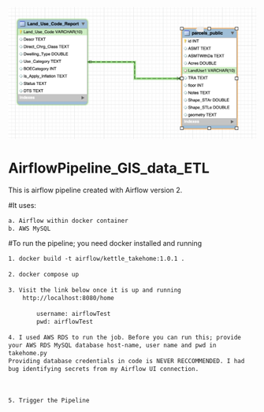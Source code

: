 ![alt text](https://github.com/AnshuData/AirflowPipeline_GIS_data_ETL/blob/main/Database_ERD.png)


# AirflowPipeline_GIS_data_ETL

This is airflow pipeline created with Airflow version 2.

#It uses:

	a. Airflow within docker container
	b. AWS MySQL

#To run the pipeline; you need docker installed and running

	1. docker build -t airflow/kettle_takehome:1.0.1 .

	2. docker compose up

	3. Visit the link below once it is up and running
		http://localhost:8080/home

			username: airflowTest
			pwd: airflowTest

	4. I used AWS RDS to run the job. Before you can run this; provide your AWS RDS MySQL database host-name, user name and pwd in takehome.py
   	Providing database credentials in code is NEVER RECCOMMENDED. I had bug identifying secrets from my Airflow UI connection. 



	5. Trigger the Pipeline
